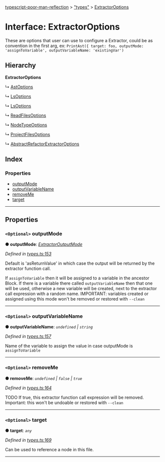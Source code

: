 [typescript-poor-man-reflection](../README.md) > ["types"](../modules/_types_.md) > [ExtractorOptions](../interfaces/_types_.extractoroptions.md)

# Interface: ExtractorOptions

These are options that user can use to configure a Extractor, could be as convention in the first arg, ex: `PrintAst({ target: foo, outputMode: 'assignToVariable', outputVariableName: 'existingVar')`

## Hierarchy

**ExtractorOptions**

↳  [AstOptions](_extractors_source_printast_.astoptions.md)

↳  [LsOptions](_extractors_fs_cat_.lsoptions.md)

↳  [LsOptions](_extractors_fs_ls_.lsoptions.md)

↳  [ReadFilesOptions](_extractors_fs_readfiles_.readfilesoptions.md)

↳  [NodeTypeOptions](_extractors_source_nodetype_.nodetypeoptions.md)

↳  [ProjectFilesOptions](_extractors_source_projectfiles_.projectfilesoptions.md)

↳  [AbstractRefactorExtractorOptions](_extractors_source_abstractrefactorextractor_.abstractrefactorextractoroptions.md)

## Index

### Properties

* [outputMode](_types_.extractoroptions.md#outputmode)
* [outputVariableName](_types_.extractoroptions.md#outputvariablename)
* [removeMe](_types_.extractoroptions.md#removeme)
* [target](_types_.extractoroptions.md#target)

---

## Properties

<a id="outputmode"></a>

### `<Optional>` outputMode

**● outputMode**: *[ExtractorOutputMode](../modules/_types_.md#extractoroutputmode)*

*Defined in [types.ts:153](https://github.com/cancerberoSgx/typescript-poor-man-reflection/blob/4ce0fbf/src/types.ts#L153)*

Default is 'asReturnValue' in which case the output will be returned by the extractor function call.

If `assignToVariable` then it will be assigned to a variable in the ancestor Block. If there is a variable there called `outputVariableName` then that one will be used, otherwise a new variable will be created, next to the extractor call expression with a random name. IMPORTANT: variables created or assigned using this mode won't be removed or restored with `--clean`

___
<a id="outputvariablename"></a>

### `<Optional>` outputVariableName

**● outputVariableName**: *`undefined` \| `string`*

*Defined in [types.ts:157](https://github.com/cancerberoSgx/typescript-poor-man-reflection/blob/4ce0fbf/src/types.ts#L157)*

Name of the variable to assign the value in case outputMode is `assignToVariable`

___
<a id="removeme"></a>

### `<Optional>` removeMe

**● removeMe**: *`undefined` \| `false` \| `true`*

*Defined in [types.ts:164](https://github.com/cancerberoSgx/typescript-poor-man-reflection/blob/4ce0fbf/src/types.ts#L164)*

TODO If true, this extractor function call expression will be removed. Important: this won't be undoable or restored with `--clean`

___
<a id="target"></a>

### `<Optional>` target

**● target**: *`any`*

*Defined in [types.ts:169](https://github.com/cancerberoSgx/typescript-poor-man-reflection/blob/4ce0fbf/src/types.ts#L169)*

Can be used to reference a node in this file.

___

